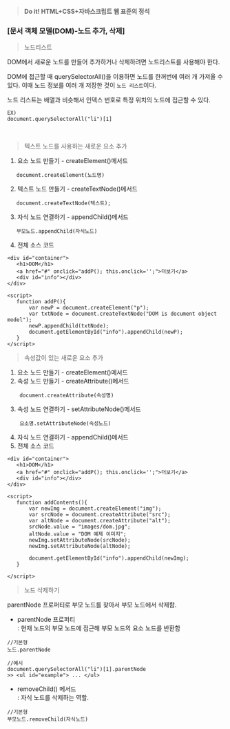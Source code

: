 > #### Do it! HTML+CSS+자바스크립트 웹 표준의 정석
 ### [문서 객체 모델(DOM)-노드 추가, 삭제]
 > 노드리스트

 DOM에서 새로운 노드를 만들어 추가하거나 삭제하려면 노드리스트를 사용해야 한다.

 DOM에 접근할 때 querySelectorAll()을 이용하면 노드를 한꺼번에 여러 개 가져올 수 있다. 이때 노드 정보를 여러 개 저장한 것이 `노드 리스트`이다.

 노드 리스트는 배열과 비슷해서 인덱스 번호로 특정 위치의 노드에 접근할 수 있다.
 ```
 EX)
 document.querySelectorAll("li")[1]
 ```

<br>

 > 텍스트 노드를 사용하는 새로운 요소 추가
 
 1. 요소 노드 만들기 - createElement()메서드
 ```
    document.createElement(노드명)
 ```
 
 2. 텍스트 노드 만들기 - createTextNode()메서드
 ```
    document.createTextNode(텍스트);
 ```
 
 3. 자식 노드 연결하기 - appendChild()메서드
 ```
    부모노드.appendChild(자식노드)
 ```

 4. 전체 소스 코드

 ```
 <div id="container">
    <h1>DOM</h1>
    <a href="#" onclick="addP(); this.onclick='';">더보기</a>
    <div id="info"></div>
 </div>

 <script>
    function addP(){
        var newP = document.createElement("p");
        var txtNode = document.createTextNode("DOM is document object model");
        newP.appendChild(txtNode);
        document.getElementById("info").appendChild(newP);
    }
 </script>
 ```
 
 > 속성값이 있는 새로운 요소 추가
 1. 요소 노드 만들기 - createElement()메서드
 2. 속성 노드 만들기 - createAttribute()메서드
```
    document.createAttribute(속성명)
```
 3. 속성 노드 연결하기 - setAttributeNode()메서드
```
    요소명.setAttributeNode(속성노드)
```
 4. 자식 노드 연결하기 - appendChild()메서드
 5. 전체 소스 코드
 ```
 <div id="container">
    <h1>DOM</h1>
    <a href="#" onclick="addP(); this.onclick='';">더보기</a>
    <div id="info"></div>
 </div>

 <script>
    function addContents(){
        var newImg = document.createElement("img");
        var srcNode = document.createAttribute("src");
        var altNode = document.createAttribute("alt");
        srcNode.value = "images/dom.jpg";
        altNode.value = "DOM 예제 이미지";
        newImg.setAttributeNode(srcNode);
        newImg.setAttributeNode(altNode);

        document.getElementById("info").appendChild(newImg);
    }
    
 </script>
 ```

 > 노드 삭제하기

parentNode 프로퍼티로 부모 노드를 찾아서 부모 노드에서 삭제함.

 - parentNode 프로퍼티  
 : 현재 노드의 부모 노드에 접근해 부모 노드의 요소 노드를 반환함
 ```
 //기본형
 노드.parentNode

 //예시
 document.querySelectorAll("li")[1].parentNode
 >> <ul id="example"> ... </ul>
 ```

 - removeChild() 메서드  
 : 자식 노드를 삭제하는 역할.
 ```
 //기본형
 부모노드.removeChild(자식노드)
 ```